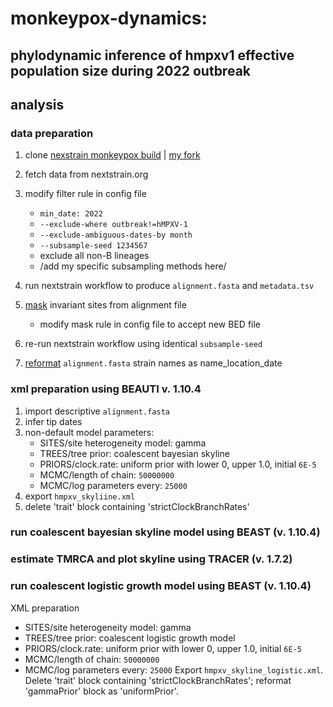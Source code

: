 # monkeypox-dynamics:

## phylodynamic inference of hmpxv1 effective population size during 2022 outbreak

## analysis

### data preparation 

1. clone [nexstrain monkeypox build](https://github.com/nextstrain/monkeypox) |  [my fork](https://github.com/nmmahmed/monkeypox-build) 
2. fetch data from nextstrain.org 
3. modify filter rule in config file 
   - `min_date: 2022`
   - `--exclude-where outbreak!=hMPXV-1`
   - `--exclude-ambiguous-dates-by month` 
   - `--subsample-seed 1234567`  
   - exclude all non-B lineages
   - /add my specific subsampling methods here/
   
4. run nextstrain workflow to produce `alignment.fasta` and `metadata.tsv` 
5. [mask](/scripts/masking.ipynb) invariant sites from alignment file 
   - modify mask rule in config file to accept new BED file
6. re-run nextstrain workflow using identical `subsample-seed` 
5. [reformat](/scripts/data_prep.sh) `alignment.fasta` strain names as name_location_date

### xml preparation using BEAUTI v. 1.10.4 

1. import descriptive `alignment.fasta` 
2. infer tip dates 
3. non-default model parameters: 
   - SITES/site heterogeneity model: gamma
   - TREES/tree prior: coalescent bayesian skyline 
   - PRIORS/clock.rate: uniform prior with lower 0, upper 1.0, initial `6E-5` 
   - MCMC/length of chain: `50000000`
   - MCMC/log parameters every: `25000`
5. export `hmpxv_skyliine.xml` 
6. delete 'trait' block containing 'strictClockBranchRates'
  
### run coalescent bayesian skyline model using BEAST (v. 1.10.4) 

### estimate TMRCA and plot skyline using TRACER (v. 1.7.2) 

### run coalescent logistic growth model using BEAST (v. 1.10.4) 

XML preparation 
   - SITES/site heterogeneity model: gamma
   - TREES/tree prior: coalescent logistic growth model 
   - PRIORS/clock.rate: uniform prior with lower 0, upper 1.0, initial `6E-5` 
   - MCMC/length of chain: `50000000`
   - MCMC/log parameters every: `25000`
Export `hmpxv_skyline_logistic.xml`. Delete 'trait' block containing 'strictClockBranchRates'; reformat 'gammaPrior' block as 'uniformPrior'. 

### 








